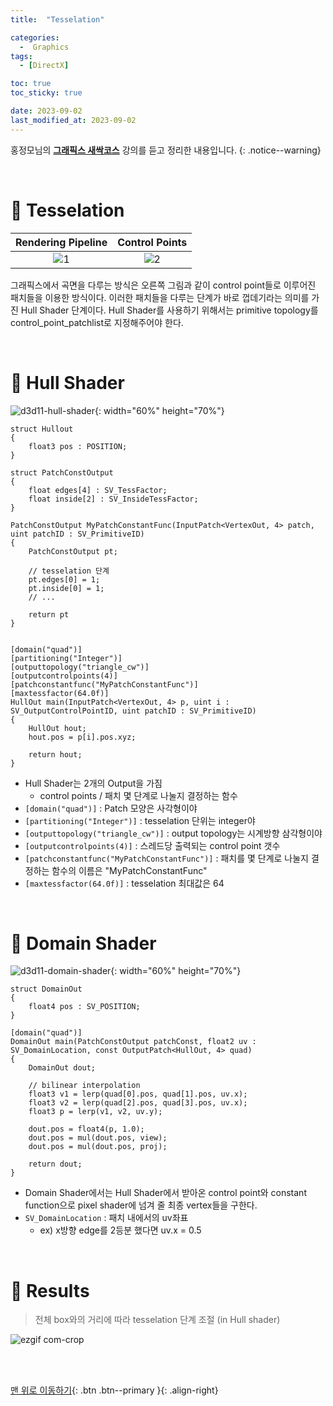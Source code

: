 ```yaml
---
title:  "Tesselation" 

categories:
  -  Graphics
tags:
  - [DirectX]

toc: true
toc_sticky: true

date: 2023-09-02
last_modified_at: 2023-09-02
---
```



홍정모님의 **[그래픽스 새싹코스](https://honglab.co.kr/)** 강의를 듣고 정리한 내용입니다.
{: .notice--warning}

<br>


# 🐥 Tesselation

| Rendering Pipeline | Control Points |
|:-:|:-:|
|![1](https://github.com/inhopp/PGGAN/assets/96368476/2cc9d2dd-4f00-4464-a1cd-2bf8fdbf3084)|![2](https://github.com/inhopp/StyleGAN/assets/96368476/ac53bdd6-f535-4218-85d1-ea50c5cc0244)| 

그래픽스에서 곡면을 다루는 방식은 오른쪽 그림과 같이 control point들로 이루어진 패치들을 이용한 방식이다. 이러한 패치들을 다루는 단계가 바로 껍데기라는 의미를 가진 Hull Shader 단계이다. Hull Shader를 사용하기 위해서는 primitive topology를 control_point_patchlist로 지정해주어야 한다.  

<br>


# 🐥 Hull Shader

![d3d11-hull-shader](https://github.com/inhopp/StyleGAN/assets/96368476/1d7b426d-e39e-4208-a48c-0922722af936){: width="60%" height="70%"}

``` hlsl
struct Hullout
{
    float3 pos : POSITION;
}

struct PatchConstOutput
{
    float edges[4] : SV_TessFactor;
    float inside[2] : SV_InsideTessFactor;
}

PatchConstOutput MyPatchConstantFunc(InputPatch<VertexOut, 4> patch, uint patchID : SV_PrimitiveID)
{
    PatchConstOutput pt;

    // tesselation 단계
    pt.edges[0] = 1; 
    pt.inside[0] = 1;
    // ...

    return pt
}


[domain("quad")]
[partitioning("Integer")]
[outputtopology("triangle_cw")]
[outputcontrolpoints(4)]
[patchconstantfunc("MyPatchConstantFunc")]
[maxtessfactor(64.0f)]
HullOut main(InputPatch<VertexOut, 4> p, uint i : SV_OutputControlPointID, uint patchID : SV_PrimitiveID)
{
    HullOut hout;
    hout.pos = p[i].pos.xyz;

    return hout;
}
```

- Hull Shader는 2개의 Output을 가짐
    - control points / 패치 몇 단계로 나눌지 결정하는 함수
- `[domain("quad")]` : Patch 모양은 사각형이야
- `[partitioning("Integer")]` : tesselation 단위는 integer야
- `[outputtopology("triangle_cw")]` : output topology는 시계방향 삼각형이야
- `[outputcontrolpoints(4)]` : 스레드당 출력되는 control point 갯수
- `[patchconstantfunc("MyPatchConstantFunc")]` : 패치를 몇 단계로 나눌지 결정하는 함수의 이름은 "MyPatchConstantFunc"
- `[maxtessfactor(64.0f)]` : tesselation 최대값은 64


<br>



# 🐥 Domain Shader

![d3d11-domain-shader](https://github.com/inhopp/StyleGAN/assets/96368476/09b6f8aa-291d-49c4-ab18-ca44c50bf6c8){: width="60%" height="70%"}

``` hlsl
struct DomainOut
{
    float4 pos : SV_POSITION;
}

[domain("quad")]
DomainOut main(PatchConstOutput patchConst, float2 uv : SV_DomainLocation, const OutputPatch<HullOut, 4> quad)
{
    DomainOut dout;

    // bilinear interpolation
    float3 v1 = lerp(quad[0].pos, quad[1].pos, uv.x);
    float3 v2 = lerp(quad[2].pos, quad[3].pos, uv.x);
    float3 p = lerp(v1, v2, uv.y);

    dout.pos = float4(p, 1.0);
    dout.pos = mul(dout.pos, view);
    dout.pos = mul(dout.pos, proj);

    return dout;
}
```

- Domain Shader에서는 Hull Shader에서 받아온 control point와 constant function으로 pixel shader에 넘겨 줄 최종 vertex들을 구한다.
- `SV_DomainLocation` : 패치 내에서의 uv좌표
    - ex) x방향 edge를 2등분 했다면 uv.x = 0.5


<br>

# 🐥 Results

> 전체 box와의 거리에 따라 tesselation 단계 조절 (in Hull shader)

![ezgif com-crop](https://github.com/inhopp/StyleGAN/assets/96368476/5bd7d06f-8bb1-4f6e-bdaf-8c78e7b6507d)





<br>
<br>


[맨 위로 이동하기](#){: .btn .btn--primary }{: .align-right}